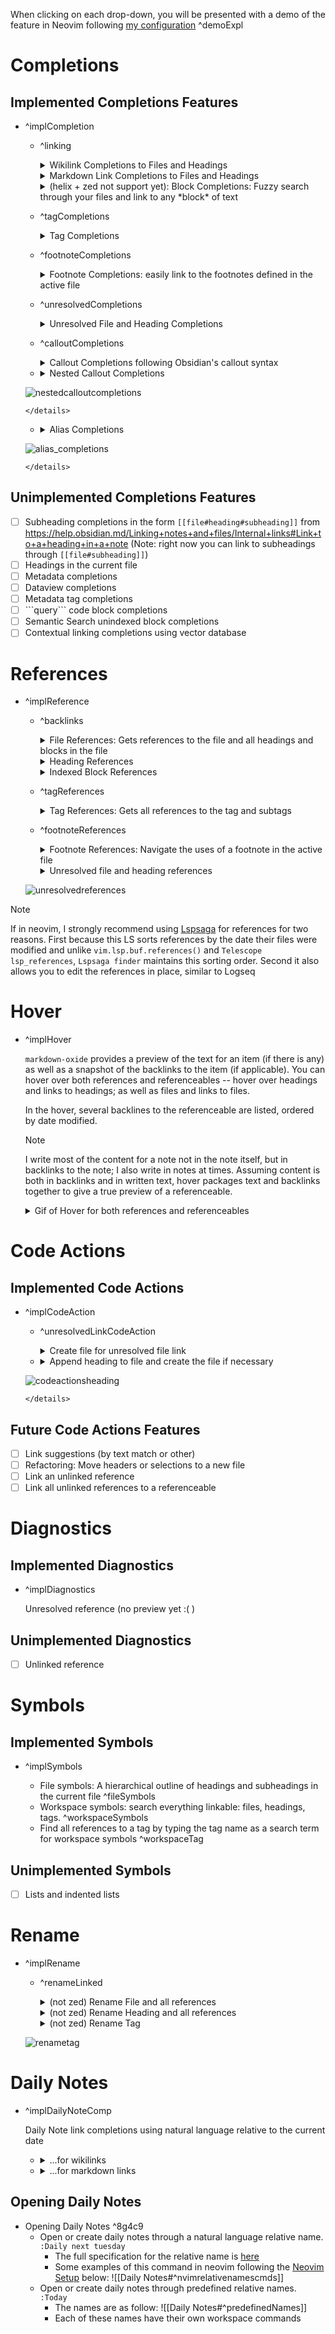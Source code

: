 When clicking on each drop-down, you will be presented with a demo of the feature in Neovim following [my configuration](https://github.com/Feel-ix-343/Neovim-Config) ^demoExpl

# Completions

## Implemented Completions Features

- ^implCompletion

  - ^linking
      <details>
        <summary>Wikilink Completions to Files and Headings</summary>

    ![wikilinkcompletions](https://github.com/Feel-ix-343/markdown-oxide/assets/88951499/29c4830f-30e5-4094-9f5b-7b39009437da)

      </details>

      <details>
          <summary>Markdown Link Completions to Files and Headings</summary>

    ![markdownlinkcompletions](https://github.com/Feel-ix-343/markdown-oxide/assets/88951499/16c8565a-6a28-4df1-a312-e4b158fb9f03)

      </details>

      <details>
          <summary>(helix + zed not support yet): Block Completions: Fuzzy search through your files and link to any *block* of text</summary>

    to use this, type `[[`, and after you press space, completions for every block in the vault will appear; continue typing to fuzzy match the block that you want; finally, select the block; a link will be inserted to the text document and an index (ex ^1j239) will be appended to the block in its respective file. In Neovim, this text will not be written yet into the file (it will be edited in an unsaved buffer) so type `:wall`, and it should be resolved (as long as you have `dynamicRegistration = true` as described in the [Neovim setup](README#Neovim)!

    ![blockcompletions](https://github.com/Feel-ix-343/markdown-oxide/assets/88951499/a48c28a7-55b0-438c-becc-1dfde350fa94)

      </details>

  - ^tagCompletions

      <details>
          <summary>Tag Completions</summary>

    ![tagcompletions](https://github.com/Feel-ix-343/markdown-oxide/assets/88951499/bf20d7ac-171a-4d95-b510-ba323073c0b8)

      </details>

  - ^footnoteCompletions
      <details>
          <summary>Footnote Completions: easily link to the footnotes defined in the active file</summary>

    ![footnotecompletions](https://github.com/Feel-ix-343/markdown-oxide/assets/88951499/92a6739d-8a7a-457e-84bd-fde6548aa25a)

      </details>

  - ^unresolvedCompletions
     <details>
         <summary>Unresolved File and Heading Completions</summary>

    For those who like to reference things before they are written, `markdown-oxide` has terrific support for unresolved references! It provides completions for unresolved references, provides lsp_references for them, and provides code actions to create files + append headings.

    ![unresolvedcompletions](https://github.com/Feel-ix-343/markdown-oxide/assets/88951499/96ed1a8e-eea3-4d3f-9557-e51b076fb3fb)

     </details>

  - ^calloutCompletions
     <details>
         <summary>Callout Completions following Obsidian's callout syntax</summary>

    ![calloutcompletions](https://github.com/Feel-ix-343/markdown-oxide/assets/88951499/11cd44f1-cf2e-4f27-92b4-1ed4914356ca)

     </details>

  - <details>
        <summary>Nested Callout Completions</summary>

  ![nestedcalloutcompletions](https://github.com/Feel-ix-343/markdown-oxide/assets/88951499/2ae86432-86fd-4327-b6e1-a94a5074db06)

      </details>

  - <details>
        <summary>Alias Completions</summary>

  ![alias_completions](https://github.com/Feel-ix-343/markdown-oxide/assets/88951499/d83b2a6a-7b04-4cd4-92a2-ce78eccb4c3a)

      </details>

## Unimplemented Completions Features

- [ ] Subheading completions in the form `[[file#heading#subheading]]` from <https://help.obsidian.md/Linking+notes+and+files/Internal+links#Link+to+a+heading+in+a+note> (Note: right now you can link to subheadings through `[[file#subheading]]`)
- [ ] Headings in the current file
- [ ] Metadata completions
- [ ] Dataview completions
- [ ] Metadata tag completions
- [ ] \`\`\`query\`\`\` code block completions
- [ ] Semantic Search unindexed block completions
- [ ] Contextual linking completions using vector database

# References

- ^implReference

  - ^backlinks
      <details>
          <summary>File References: Gets references to the file and all headings and blocks in the file</summary>

    ![filereferences](https://github.com/Feel-ix-343/markdown-oxide/assets/88951499/9fbd6051-ef57-42eb-b61b-1cc3ddfb2293)

      </details>

      <details>
          <summary>Heading References</summary>

    ![headingreferences](https://github.com/Feel-ix-343/markdown-oxide/assets/88951499/50598628-ed27-4a9b-adba-861ca8f933ea)

      </details>

      <details>
          <summary>Indexed Block References</summary>

    ![indexedblockreferences](https://github.com/Feel-ix-343/markdown-oxide/assets/88951499/5d92257e-56b8-4209-b990-d25bbaa75a69)

      </details>

  - ^tagReferences

      <details>
          <summary>Tag References: Gets all references to the tag and subtags</summary>

    ![tagreferences](https://github.com/Feel-ix-343/markdown-oxide/assets/88951499/d73ac764-2c86-45c9-9403-17b50e6962e4)

      </details>

  - ^footnoteReferences
      <details>
          <summary>Footnote References: Navigate the uses of a footnote in the active file</summary>

    ![footnotereferences](https://github.com/Feel-ix-343/markdown-oxide/assets/88951499/25940052-ca6c-4b7c-b334-f0001260c490)

      </details>

    <details>
        <summary>Unresolved file and heading references</summary>

  ![unresolvedreferences](https://github.com/Feel-ix-343/markdown-oxide/assets/88951499/5e5c89c1-fda0-4e80-98b5-3ccce4bd3dbf)

    </details>

> [!NOTE]
> If in neovim, I strongly recommend using [Lspsaga](https://github.com/nvimdev/lspsaga.nvim) for references for two reasons. First because this LS sorts references by the date their files were modified and unlike `vim.lsp.buf.references()` and `Telescope lsp_references`, `Lspsaga finder` maintains this sorting order. Second it also allows you to edit the references in place, similar to Logseq

# Hover

- ^implHover

  `markdown-oxide` provides a preview of the text for an item (if there is any) as well as a snapshot of the backlinks to the item (if applicable). You can hover over both references and referenceables -- hover over headings and links to headings; as well as files and links to files.

  In the hover, several backlines to the referenceable are listed, ordered by date modified.

  > [!NOTE]
  > I write most of the content for a note not in the note itself, but in backlinks to the note; I also write in notes at times. Assuming content is both in backlinks and in written text, hover packages text and backlinks together to give a true preview of a referenceable.

    <details>
        <summary>Gif of Hover for both references and referenceables</summary>

  ![hover](https://github.com/Feel-ix-343/markdown-oxide/assets/88951499/ed6d8d48-e700-42f2-8ab6-d0b8d2d038f9)

    </details>

# Code Actions

## Implemented Code Actions

- ^implCodeAction

  - ^unresolvedLinkCodeAction

      <details>
          <summary>Create file for unresolved file link</summary>

    ![codeactionsfile](https://github.com/Feel-ix-343/markdown-oxide/assets/88951499/707955e4-1e54-4f61-ac54-979d9f95b13c)

      </details>

  - <details>
        <summary>Append heading to file and create the file if necessary</summary>

  ![codeactionsheading](https://github.com/Feel-ix-343/markdown-oxide/assets/88951499/02af43aa-5185-406c-adb3-4c2792902761)

      </details>

## Future Code Actions Features

- [ ] Link suggestions (by text match or other)
- [ ] Refactoring: Move headers or selections to a new file
- [ ] Link an unlinked reference
- [ ] Link all unlinked references to a referenceable

# Diagnostics

## Implemented Diagnostics

- ^implDiagnostics

  Unresolved reference (no preview yet :( )

## Unimplemented Diagnostics

- [ ] Unlinked reference

# Symbols

## Implemented Symbols

- ^implSymbols

  - File symbols: A hierarchical outline of headings and subheadings in the current file ^fileSymbols
  - Workspace symbols: search everything linkable: files, headings, tags. ^workspaceSymbols
  - Find all references to a tag by typing the tag name as a search term for workspace symbols ^workspaceTag

## Unimplemented Symbols

- [ ] Lists and indented lists

# Rename

- ^implRename

  - ^renameLinked

      <details>
          <summary>(not zed) Rename File and all references</summary>

    ![renamefile](https://github.com/Feel-ix-343/markdown-oxide/assets/88951499/3ac404fb-cfcd-4943-81ba-8ab3645831b7)

      </details>

      <details>
          <summary>(not zed) Rename Heading and all references</summary>

    ![renameheading](https://github.com/Feel-ix-343/markdown-oxide/assets/88951499/4227cd57-ca07-4d11-b6e8-afcaba554271)

      </details>

    <details>
        <summary>(not zed) Rename Tag</summary>

  ![renametag](https://github.com/Feel-ix-343/markdown-oxide/assets/88951499/48b8a825-2342-477c-8440-198ab9273a83)

    </details>

# Daily Notes

- ^implDailyNoteComp

  Daily Note link completions using natural language relative to the current date

  - <details>
      <summary>...for wikilinks</summary>

    ![dailynoteswiki](https://github.com/Feel-ix-343/markdown-oxide/assets/88951499/d2505535-ef5e-491a-bd88-ef12be2402ef)

    </details>

  - <details>
      <summary>...for markdown links</summary>

    ![dailynotesmd](https://github.com/Feel-ix-343/markdown-oxide/assets/88951499/23cf2f7c-1956-40b6-bfa9-0349c640516c)

    </details>

## Opening Daily Notes

- Opening Daily Notes ^8g4c9
  - Open or create daily notes through a natural language relative name. `:Daily next tuesday`
    - The full specification for the relative name is [here](<Daily Notes#Opening Daily Notes>)
    - Some examples of this command in neovim following the [Neovim Setup](README#Neovim) below: ![[Daily Notes#^nvimrelativenamescmds]]
  - Open or create daily notes through predefined relative names. `:Today`
    - The names are as follow: ![[Daily Notes#^predefinedNames]]
    - Each of these names have their own workspace commands
